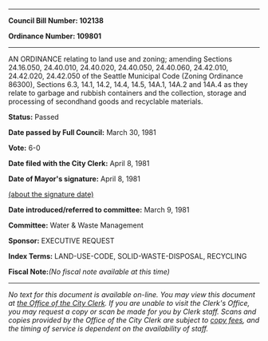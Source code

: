 

********

**Council Bill Number: 102138**
   
**Ordinance Number: 109801**
********

 AN ORDINANCE relating to land use and zoning; amending Sections 24.16.050, 24.40.010, 24.40.020, 24.40.050, 24.40.060, 24.42.010, 24.42.020, 24.42.050 of the Seattle Municipal Code (Zoning Ordinance 86300), Sections 6.3, 14.1, 14.2, 14.4, 14.5, 14A.1, 14A.2 and 14A.4 as they relate to garbage and rubbish containers and the collection, storage and processing of secondhand goods and recyclable materials.

**Status:** Passed
   
**Date passed by Full Council:** March 30, 1981
   
**Vote:** 6-0
   
**Date filed with the City Clerk:** April 8, 1981
   
**Date of Mayor's signature:** April 8, 1981
   
[(about the signature date)](/~public/approvaldate.htm)
   
   
   
**Date introduced/referred to committee:** March 9, 1981
   
**Committee:** Water & Waste Management
   
**Sponsor:** EXECUTIVE REQUEST
   
   
**Index Terms:** LAND-USE-CODE, SOLID-WASTE-DISPOSAL, RECYCLING

**Fiscal Note:**_(No fiscal note available at this time)_
********

_No text for this document is available on-line. You may view this document at [the Office of the City Clerk](http://www.seattle.gov/leg/clerk/contactUs.htm). If you are unable to visit the Clerk's Office, you may request a copy or scan be made for you by Clerk staff. Scans and copies provided by the Office of the City Clerk are subject to [copy fees](http://clerk.seattle.gov/~public/clerkfees.htm), and the timing of service is dependent on the availability of staff._

